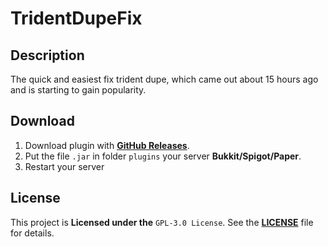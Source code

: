 # TridentDupeFix

## Description
The quick and easiest fix trident dupe,
which came out about 15 hours ago and is starting to gain popularity.

## Download
1. Download plugin with **[GitHub Releases](https://github.com/Mellend/TridentDupeFix/releases)**.
2. Put the file `.jar` in folder `plugins` your server **Bukkit/Spigot/Paper**.
3. Restart your server

## License
This project is **Licensed under the** `GPL-3.0 License`. See the [**LICENSE**](LICENSE) file for details.